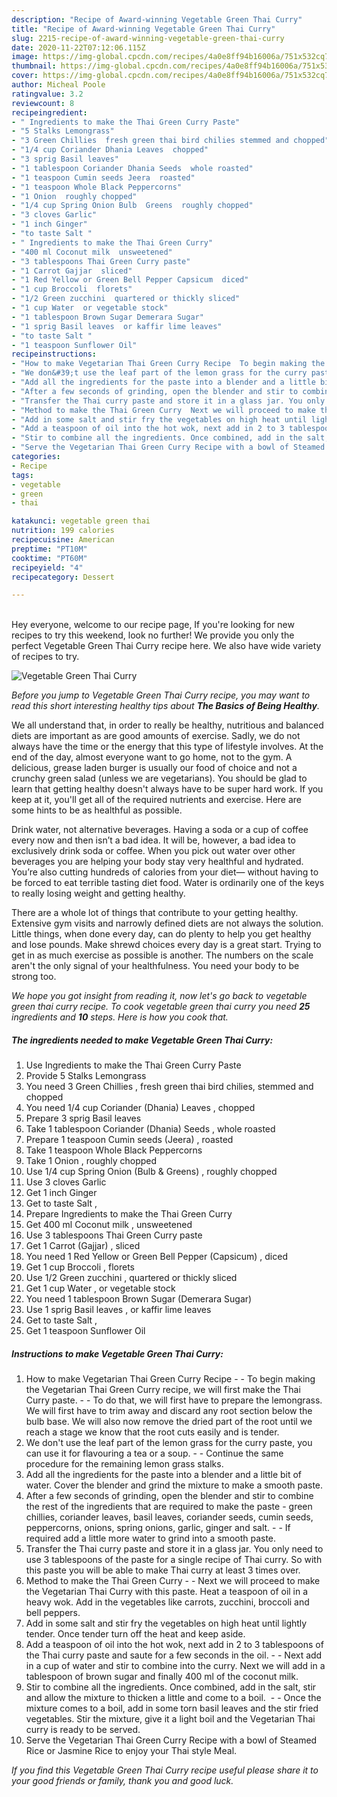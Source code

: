 ```yaml
---
description: "Recipe of Award-winning Vegetable Green Thai Curry"
title: "Recipe of Award-winning Vegetable Green Thai Curry"
slug: 2215-recipe-of-award-winning-vegetable-green-thai-curry
date: 2020-11-22T07:12:06.115Z
image: https://img-global.cpcdn.com/recipes/4a0e8ff94b16006a/751x532cq70/vegetable-green-thai-curry-recipe-main-photo.jpg
thumbnail: https://img-global.cpcdn.com/recipes/4a0e8ff94b16006a/751x532cq70/vegetable-green-thai-curry-recipe-main-photo.jpg
cover: https://img-global.cpcdn.com/recipes/4a0e8ff94b16006a/751x532cq70/vegetable-green-thai-curry-recipe-main-photo.jpg
author: Micheal Poole
ratingvalue: 3.2
reviewcount: 8
recipeingredient:
- " Ingredients to make the Thai Green Curry Paste"
- "5 Stalks Lemongrass"
- "3 Green Chillies  fresh green thai bird chilies stemmed and chopped"
- "1/4 cup Coriander Dhania Leaves  chopped"
- "3 sprig Basil leaves"
- "1 tablespoon Coriander Dhania Seeds  whole roasted"
- "1 teaspoon Cumin seeds Jeera  roasted"
- "1 teaspoon Whole Black Peppercorns"
- "1 Onion  roughly chopped"
- "1/4 cup Spring Onion Bulb  Greens  roughly chopped"
- "3 cloves Garlic"
- "1 inch Ginger"
- "to taste Salt "
- " Ingredients to make the Thai Green Curry"
- "400 ml Coconut milk  unsweetened"
- "3 tablespoons Thai Green Curry paste"
- "1 Carrot Gajjar  sliced"
- "1 Red Yellow or Green Bell Pepper Capsicum  diced"
- "1 cup Broccoli  florets"
- "1/2 Green zucchini  quartered or thickly sliced"
- "1 cup Water  or vegetable stock"
- "1 tablespoon Brown Sugar Demerara Sugar"
- "1 sprig Basil leaves  or kaffir lime leaves"
- "to taste Salt "
- "1 teaspoon Sunflower Oil"
recipeinstructions:
- "How to make Vegetarian Thai Green Curry Recipe  To begin making the Vegetarian Thai Green Curry recipe, we will first make the Thai Curry paste.  To do that, we will first have to prepare the lemongrass.  We will first have to trim away and discard any root section below the bulb base. We will also now remove the dried part of the root until we reach a stage we know that the root cuts easily and is tender."
- "We don&#39;t use the leaf part of the lemon grass for the curry paste, you can use it for flavouring a tea or a soup.  Continue the same procedure for the remaining lemon grass stalks."
- "Add all the ingredients for the paste into a blender and a little bit of water. Cover the blender and grind the mixture to make a smooth paste."
- "After a few seconds of grinding, open the blender and stir to combine the rest of the ingredients that are required to make the paste - green chillies, coriander leaves, basil leaves, coriander seeds, cumin seeds, peppercorns, onions, spring onions, garlic, ginger and salt.  If required add a little more water to grind into a smooth paste."
- "Transfer the Thai curry paste and store it in a glass jar. You only need to use 3 tablespoons of the paste for a single recipe of Thai curry. So with this paste you will be able to make Thai curry at least 3 times over."
- "Method to make the Thai Green Curry  Next we will proceed to make the Vegetarian Thai Curry with this paste. Heat a teaspoon of oil in a heavy wok. Add in the vegetables like carrots, zucchini, broccoli and bell peppers."
- "Add in some salt and stir fry the vegetables on high heat until lightly tender. Once tender turn off the heat and keep aside."
- "Add a teaspoon of oil into the hot wok, next add in 2 to 3 tablespoons of the Thai curry paste and saute for a few seconds in the oil.  Next add in a cup of water and stir to combine into the curry. Next we will add in a tablespoon of brown sugar and finally 400 ml of the coconut milk."
- "Stir to combine all the ingredients. Once combined, add in the salt, stir and allow the mixture to thicken a little and come to a boil.   Once the mixture comes to a boil, add in some torn basil leaves and the stir fried vegetables. Stir the mixture, give it a light boil and the Vegetarian Thai curry is ready to be served."
- "Serve the Vegetarian Thai Green Curry Recipe with a bowl of Steamed Rice or Jasmine Rice to enjoy your Thai style Meal."
categories:
- Recipe
tags:
- vegetable
- green
- thai

katakunci: vegetable green thai 
nutrition: 199 calories
recipecuisine: American
preptime: "PT10M"
cooktime: "PT60M"
recipeyield: "4"
recipecategory: Dessert

---
```

<br>
Hey everyone, welcome to our recipe page, If you're looking for new recipes to try this weekend, look no further! We provide you only the perfect Vegetable Green Thai Curry recipe here. We also have wide variety of recipes to try.
<br>


![Vegetable Green Thai Curry](https://img-global.cpcdn.com/recipes/4a0e8ff94b16006a/751x532cq70/vegetable-green-thai-curry-recipe-main-photo.jpg)

<i>Before you jump to Vegetable Green Thai Curry recipe, you may want to read this short interesting healthy tips about <strong>The Basics of Being Healthy</strong>.</i>

We all understand that, in order to really be healthy, nutritious and balanced diets are important as are good amounts of exercise. Sadly, we do not always have the time or the energy that this type of lifestyle involves. At the end of the day, almost everyone want to go home, not to the gym. A delicious, grease laden burger is usually our food of choice and not a crunchy green salad (unless we are vegetarians). You should be glad to learn that getting healthy doesn't always have to be super hard work. If you keep at it, you'll get all of the required nutrients and exercise. Here are some hints to be as healthful as possible.

Drink water, not alternative beverages. Having a soda or a cup of coffee every now and then isn’t a bad idea. It will be, however, a bad idea to exclusively drink soda or coffee. When you pick out water over other beverages you are helping your body stay very healthful and hydrated. You’re also cutting hundreds of calories from your diet— without having to be forced to eat terrible tasting diet food. Water is ordinarily one of the keys to really losing weight and getting healthy.

There are a whole lot of things that contribute to your getting healthy. Extensive gym visits and narrowly defined diets are not always the solution. Little things, when done every day, can do plenty to help you get healthy and lose pounds. Make shrewd choices every day is a great start. Trying to get in as much exercise as possible is another. The numbers on the scale aren't the only signal of your healthfulness. You need your body to be strong too. 


<i>We hope you got insight from reading it, now let's go back to vegetable green thai curry recipe. To cook vegetable green thai curry you need <strong>25</strong> ingredients and <strong>10</strong> steps. Here is how you cook that.
</i>

##### The ingredients needed to make Vegetable Green Thai Curry:

1. Use  Ingredients to make the Thai Green Curry Paste
1. Provide 5 Stalks Lemongrass
1. You need 3 Green Chillies , fresh green thai bird chilies, stemmed and chopped
1. You need 1/4 cup Coriander (Dhania) Leaves , chopped
1. Prepare 3 sprig Basil leaves
1. Take 1 tablespoon Coriander (Dhania) Seeds , whole roasted
1. Prepare 1 teaspoon Cumin seeds (Jeera) , roasted
1. Take 1 teaspoon Whole Black Peppercorns
1. Take 1 Onion , roughly chopped
1. Use 1/4 cup Spring Onion (Bulb &amp; Greens) , roughly chopped
1. Use 3 cloves Garlic
1. Get 1 inch Ginger
1. Get to taste Salt ,
1. Prepare  Ingredients to make the Thai Green Curry
1. Get 400 ml Coconut milk , unsweetened
1. Use 3 tablespoons Thai Green Curry paste
1. Get 1 Carrot (Gajjar) , sliced
1. You need 1 Red Yellow or Green Bell Pepper (Capsicum) , diced
1. Get 1 cup Broccoli , florets
1. Use 1/2 Green zucchini , quartered or thickly sliced
1. Get 1 cup Water , or vegetable stock
1. You need 1 tablespoon Brown Sugar (Demerara Sugar)
1. Use 1 sprig Basil leaves , or kaffir lime leaves
1. Get to taste Salt ,
1. Get 1 teaspoon Sunflower Oil


##### Instructions to make Vegetable Green Thai Curry:

1. How to make Vegetarian Thai Green Curry Recipe -  - To begin making the Vegetarian Thai Green Curry recipe, we will first make the Thai Curry paste. -  - To do that, we will first have to prepare the lemongrass.  We will first have to trim away and discard any root section below the bulb base. We will also now remove the dried part of the root until we reach a stage we know that the root cuts easily and is tender.
1. We don&#39;t use the leaf part of the lemon grass for the curry paste, you can use it for flavouring a tea or a soup. -  - Continue the same procedure for the remaining lemon grass stalks.
1. Add all the ingredients for the paste into a blender and a little bit of water. Cover the blender and grind the mixture to make a smooth paste.
1. After a few seconds of grinding, open the blender and stir to combine the rest of the ingredients that are required to make the paste - green chillies, coriander leaves, basil leaves, coriander seeds, cumin seeds, peppercorns, onions, spring onions, garlic, ginger and salt. -  - If required add a little more water to grind into a smooth paste.
1. Transfer the Thai curry paste and store it in a glass jar. You only need to use 3 tablespoons of the paste for a single recipe of Thai curry. So with this paste you will be able to make Thai curry at least 3 times over.
1. Method to make the Thai Green Curry -  - Next we will proceed to make the Vegetarian Thai Curry with this paste. Heat a teaspoon of oil in a heavy wok. Add in the vegetables like carrots, zucchini, broccoli and bell peppers.
1. Add in some salt and stir fry the vegetables on high heat until lightly tender. Once tender turn off the heat and keep aside.
1. Add a teaspoon of oil into the hot wok, next add in 2 to 3 tablespoons of the Thai curry paste and saute for a few seconds in the oil. -  - Next add in a cup of water and stir to combine into the curry. Next we will add in a tablespoon of brown sugar and finally 400 ml of the coconut milk.
1. Stir to combine all the ingredients. Once combined, add in the salt, stir and allow the mixture to thicken a little and come to a boil.  -  - Once the mixture comes to a boil, add in some torn basil leaves and the stir fried vegetables. Stir the mixture, give it a light boil and the Vegetarian Thai curry is ready to be served.
1. Serve the Vegetarian Thai Green Curry Recipe with a bowl of Steamed Rice or Jasmine Rice to enjoy your Thai style Meal.


<i>If you find this Vegetable Green Thai Curry recipe useful please share it to your good friends or family, thank you and good luck.</i>
